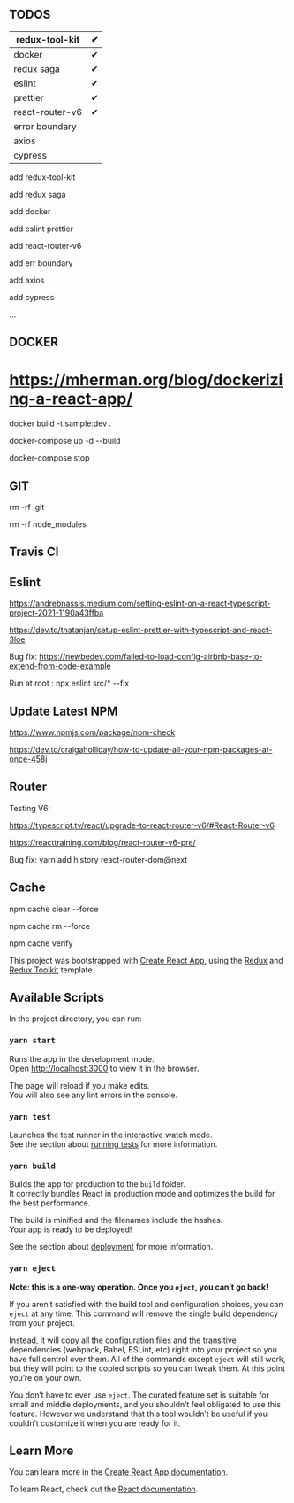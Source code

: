 ## TODOS

redux-tool-kit  |   ✔
--------|----------
docker |    ✔ 
redux saga |    ✔ 
eslint |    ✔
prettier |  ✔
react-router-v6 | ✔
error boundary | 
axios | 
cypress | 


add redux-tool-kit

add redux saga

add docker

add eslint prettier

add react-router-v6

add err boundary

add axios

add cypress

...

## DOCKER

# https://mherman.org/blog/dockerizing-a-react-app/

docker build -t sample:dev .

docker-compose up -d --build

docker-compose stop

## GIT

rm -rf .git

rm -rf node_modules


## Travis CI


## Eslint
https://andrebnassis.medium.com/setting-eslint-on-a-react-typescript-project-2021-1190a43ffba

https://dev.to/thatanjan/setup-eslint-prettier-with-typescript-and-react-3loe

Bug fix: https://newbedev.com/failed-to-load-config-airbnb-base-to-extend-from-code-example

Run at root : npx eslint src/* --fix

## Update Latest NPM
https://www.npmjs.com/package/npm-check

https://dev.to/craigaholliday/how-to-update-all-your-npm-packages-at-once-458j
## Router
Testing V6:

https://typescript.tv/react/upgrade-to-react-router-v6/#React-Router-v6

https://reacttraining.com/blog/react-router-v6-pre/

Bug fix: yarn add history react-router-dom@next

## Cache

npm cache clear --force

npm cache rm --force

npm cache verify 



This project was bootstrapped with [Create React App](https://github.com/facebook/create-react-app), using the [Redux](https://redux.js.org/) and [Redux Toolkit](https://redux-toolkit.js.org/) template.

## Available Scripts

In the project directory, you can run:

### `yarn start`

Runs the app in the development mode.<br />
Open [http://localhost:3000](http://localhost:3000) to view it in the browser.

The page will reload if you make edits.<br />
You will also see any lint errors in the console.

### `yarn test`

Launches the test runner in the interactive watch mode.<br />
See the section about [running tests](https://facebook.github.io/create-react-app/docs/running-tests) for more information.

### `yarn build`

Builds the app for production to the `build` folder.<br />
It correctly bundles React in production mode and optimizes the build for the best performance.

The build is minified and the filenames include the hashes.<br />
Your app is ready to be deployed!

See the section about [deployment](https://facebook.github.io/create-react-app/docs/deployment) for more information.

### `yarn eject`

**Note: this is a one-way operation. Once you `eject`, you can’t go back!**

If you aren’t satisfied with the build tool and configuration choices, you can `eject` at any time. This command will remove the single build dependency from your project.

Instead, it will copy all the configuration files and the transitive dependencies (webpack, Babel, ESLint, etc) right into your project so you have full control over them. All of the commands except `eject` will still work, but they will point to the copied scripts so you can tweak them. At this point you’re on your own.

You don’t have to ever use `eject`. The curated feature set is suitable for small and middle deployments, and you shouldn’t feel obligated to use this feature. However we understand that this tool wouldn’t be useful if you couldn’t customize it when you are ready for it.

## Learn More

You can learn more in the [Create React App documentation](https://facebook.github.io/create-react-app/docs/getting-started).

To learn React, check out the [React documentation](https://reactjs.org/).

